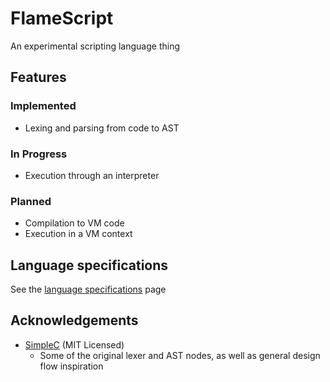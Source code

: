 
# FlameScript

An experimental scripting language thing

## Features

### Implemented

- Lexing and parsing from code to AST

### In Progress

- Execution through an interpreter

### Planned

- Compilation to VM code
- Execution in a VM context

## Language specifications

See the [language specifications](langspecs.md) page

## Acknowledgements

- [SimpleC](https://github.com/nrother/simple-c) (MIT Licensed)
    - Some of the original lexer and AST nodes, as well as general design flow inspiration